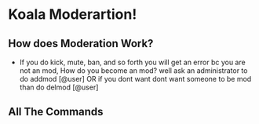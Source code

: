 # Koala Moderartion!

## How does Moderation Work?
- If you do kick, mute, ban, and so forth you will get an error bc you are not an mod, How do you become an mod? well ask an administrator to do addmod [@user] OR if you dont want dont want someone to be mod than do delmod [@user]

## All The Commands

